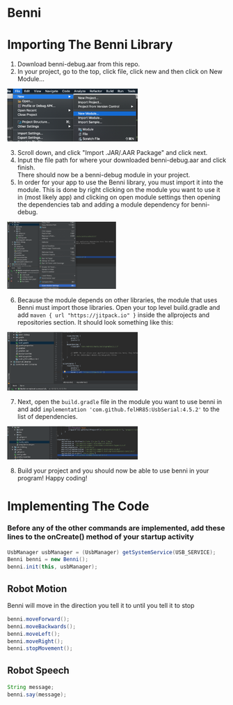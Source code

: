 # Benni

# Importing The Benni Library


1. Download benni-debug.aar from this repo.
2. In your project, go to the top, click file, click new and then click on New Module...


<img src="https://github.com/BrainRayChristensen/benni-repo/blob/master/instructionImages/img1.png" width="300" alt="instruction image">  


3. Scroll down, and click "Import .JAR/.AAR Package" and click next.  
4. Input the file path for where your downloaded benni-debug.aar and click finish.  
There should now be a benni-debug module in your project.
5. In order for your app to use the Benni library, you must import it into the module. This is done by right clicking on the module you want to use it in (most likely app) and clicking on open module settings then opening the dependencies tab and adding a module dependency for benni-debug.

<img src="https://github.com/BrainRayChristensen/benni-repo/blob/master/instructionImages/img3.png" width="250" alt="instruction image">  


6. Because the module depends on other libraries, the module that uses Benni must import those libraries. Open your top level build.gradle and add `maven { url "https://jitpack.io" }` inside the allprojects and repositories section. It should look something like this:

<img src="https://github.com/BrainRayChristensen/benni-repo/blob/master/instructionImages/img2.png" width="300" alt="instruction image">  


7. Next, open the `build.gradle` file in the module you want to use benni in and add `implementation 'com.github.felHR85:UsbSerial:4.5.2'` to the list of dependencies.


<img src="https://github.com/BrainRayChristensen/benni-repo/blob/master/instructionImages/img4.png" width="300" alt="instruction image">  

8. Build your project and you should now be able to use benni in your program! Happy coding!

# Implementing The Code

### Before any of the other commands are implemented, add these lines to the onCreate() method of your startup activity
```Java
UsbManager usbManager = (UsbManager) getSystemService(USB_SERVICE);  
Benni benni = new Benni();  
benni.init(this, usbManager);
```

## Robot Motion
Benni will move in the direction you tell it to until you tell it to stop
```Java
benni.moveForward();
benni.moveBackwards();
benni.moveLeft();
benni.moveRight();
benni.stopMovement();
```

## Robot Speech
```Java
String message;
benni.say(message);
```

